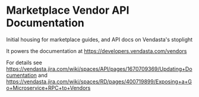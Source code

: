 # Marketplace Vendor API Documentation
Initial housing for marketplace guides, and API docs on Vendasta's stoplight

It powers the documentation at https://developers.vendasta.com/vendors

For details see https://vendasta.jira.com/wiki/spaces/API/pages/1670709369/Updating+Documentation and https://vendasta.jira.com/wiki/spaces/RD/pages/400719899/Exposing+a+Go+Microservice+RPC+to+Vendors
